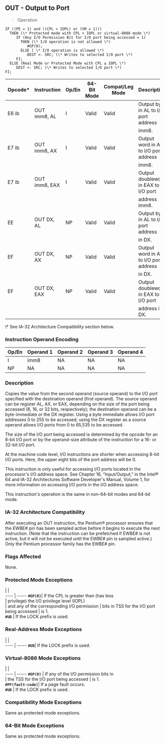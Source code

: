 ## OUT - Output to Port

> Operation

``` slim
IF ((PE = 1) and ((CPL > IOPL) or (VM = 1)))
  THEN (\* Protected mode with CPL > IOPL or virtual-8086 mode \*)
     IF (Any I/O Permission Bit for I/O port being accessed = 1)
       THEN (\* I/O operation is not allowed \*)
          #GP(0);
       ELSE ( \* I/O operation is allowed \*)
          DEST <- SRC; (\* Writes to selected I/O port \*)
     FI;
  ELSE (Real Mode or Protected Mode with CPL ≤ IOPL \*)
     DEST <- SRC; (\* Writes to selected I/O port \*)
FI;

```

 Opcode\*| Instruction  | Op/En| 64-Bit Mode| Compat/Leg Mode| Description                          
 ---  | --- | --- | --- | --- | ---
 E6 ib  | OUT imm8, AL | I    | Valid      | Valid          | Output byte in AL to I/O port address
        |              |      |            |                | imm8.                                
 E7 ib  | OUT imm8, AX | I    | Valid      | Valid          | Output word in AX to I/O port address
        |              |      |            |                | imm8.                                
 E7 ib  | OUT imm8, EAX| I    | Valid      | Valid          | Output doubleword in EAX to I/O port 
        |              |      |            |                | address imm8.                        
 EE     | OUT DX, AL   | NP   | Valid      | Valid          | Output byte in AL to I/O port address
        |              |      |            |                | in DX.                               
 EF     | OUT DX, AX   | NP   | Valid      | Valid          | Output word in AX to I/O port address
        |              |      |            |                | in DX.                               
 EF     | OUT DX, EAX  | NP   | Valid      | Valid          | Output doubleword in EAX to I/O port 
        |              |      |            |                | address in DX.                       
<aside class="notification">
\* See IA-32 Architecture Compatibility section below.
</aside>


### Instruction Operand Encoding
 Op/En| Operand 1| Operand 2| Operand 3| Operand 4
 ---  | --- | --- | --- | ---
 I    | imm8     | NA       | NA       | NA       
 NP   | NA       | NA       | NA       | NA       

### Description
Copies the value from the second operand (source operand) to the I/O port specified
with the destination operand (first operand). The source operand can be register
AL, AX, or EAX, depending on the size of the port being accessed (8, 16, or
32 bits, respectively); the destination operand can be a byte-immediate or the
DX register. Using a byte immediate allows I/O port addresses 0 to 255 to be
accessed; using the DX register as a source operand allows I/O ports from 0
to 65,535 to be accessed.

The size of the I/O port being accessed is determined by the opcode for an 8-bit
I/O port or by the operand-size attribute of the instruction for a 16- or 32-bit
I/O port.

At the machine code level, I/O instructions are shorter when accessing 8-bit
I/O ports. Here, the upper eight bits of the port address will be 0.

This instruction is only useful for accessing I/O ports located in the processor's
I/O address space. See Chapter 16, “Input/Output,” in the Intel® 64 and IA-32
Architectures Software Developer's Manual, Volume 1, for more information on
accessing I/O ports in the I/O address space.

This instruction's operation is the same in non-64-bit modes and 64-bit mode.


### IA-32 Architecture Compatibility
After executing an OUT instruction, the Pentium® processor ensures that the
EWBE# pin has been sampled active before it begins to execute the next instruction.
(Note that the instruction can be prefetched if EWBE# is not active, but it
will not be executed until the EWBE# pin is sampled active.) Only the Pentium
processor family has the EWBE# pin.



### Flags Affected
None.


### Protected Mode Exceptions
   | |  
---- | -----
 **``#GP(0)``**| If the CPL is greater than (has less       
       | privilege) the I/O privilege level (IOPL)  
       | and any of the corresponding I/O permission
       | bits in TSS for the I/O port being accessed
       | is 1.                                      
 **``#UD``**   | If the LOCK prefix is used.                

### Real-Address Mode Exceptions
   | |  
---- | -----
 **``#UD``**| If the LOCK prefix is used.

### Virtual-8086 Mode Exceptions
   | |  
---- | -----
 **``#GP(0)``**         | If any of the I/O permission bits in   
                | the TSS for the I/O port being accessed
                | is 1.                                  
 **``#PF(fault-code)``**| If a page fault occurs.                
 **``#UD``**            | If the LOCK prefix is used.            

### Compatibility Mode Exceptions
Same as protected mode exceptions.


### 64-Bit Mode Exceptions
Same as protected mode exceptions.
